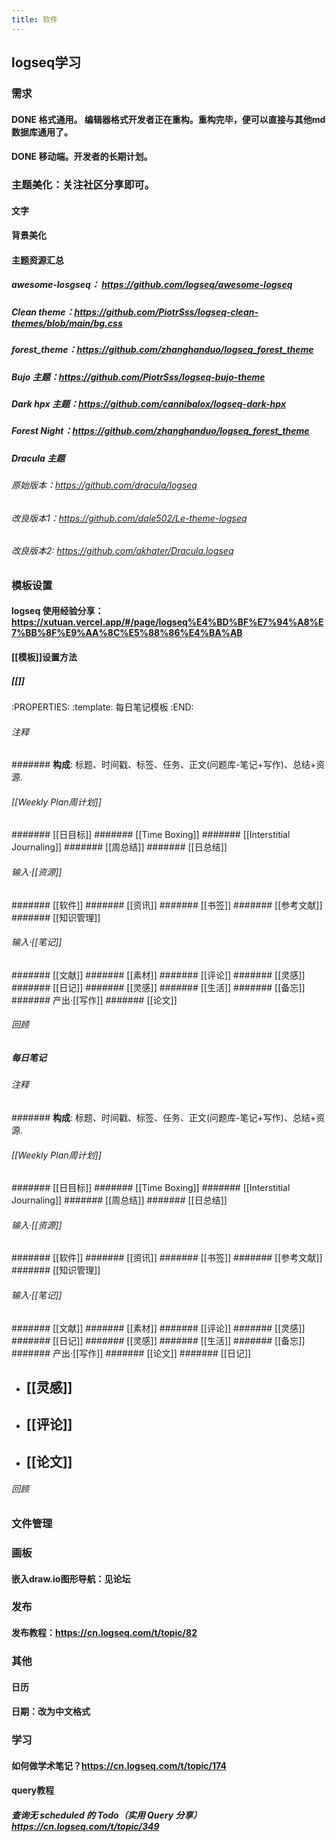 ```yaml
---
title: 软件
---
```


## logseq学习
### 需求
#### DONE 格式通用。 编辑器格式开发者正在重构。重构完毕，便可以直接与其他md数据库通用了。
#### DONE 移动端。开发者的长期计划。
### 主题美化：关注社区分享即可。
#### 文字
#### 背景美化
#### 主题资源汇总
##### awesome-losgseq： https://github.com/logseq/awesome-logseq
##### Clean theme：https://github.com/PiotrSss/logseq-clean-themes/blob/main/bg.css
##### forest_theme：https://github.com/zhanghanduo/logseq_forest_theme
##### Bujo 主题：https://github.com/PiotrSss/logseq-bujo-theme
##### Dark hpx 主题：https://github.com/cannibalox/logseq-dark-hpx
##### Forest Night：https://github.com/zhanghanduo/logseq_forest_theme
##### Dracula 主题
###### 原始版本：https://github.com/dracula/logseq
###### 改良版本1：https://github.com/dale502/Le-theme-logseq
###### 改良版本2: https://github.com/akhater/Dracula.logseq
### 模板设置
#### logseq 使用经验分享： https://xutuan.vercel.app/#/page/logseq%E4%BD%BF%E7%94%A8%E7%BB%8F%E9%AA%8C%E5%88%86%E4%BA%AB
#### [[模板]]设置方法
##### [[]]
:PROPERTIES:
:template: 每日笔记模板
:END:
###### 注释
####### **构成**: 标题、时间戳、标签、任务、正文(问题库-笔记+写作)、总结+资源.
###### [[Weekly Plan周计划]]
####### [[日目标]]
####### [[Time Boxing]]
####### [[Interstitial Journaling]]
####### [[周总结]]
####### [[日总结]]
###### 输入·[[资源]]
####### [[软件]]
####### [[资讯]]
####### [[书签]]
####### [[参考文献]]
####### [[知识管理]]
###### 输入·[[笔记]]
####### [[文献]]
####### [[素材]]
####### [[评论]]
####### [[灵感]]
####### [[日记]]
####### [[灵感]]
####### [[生活]]
####### [[备忘]]
####### 产出·[[写作]]
####### [[论文]]
###### 回顾
##### 每日笔记
###### 注释
####### **构成**: 标题、时间戳、标签、任务、正文(问题库-笔记+写作)、总结+资源.
###### [[Weekly Plan周计划]]
####### [[日目标]]
####### [[Time Boxing]]
####### [[Interstitial Journaling]]
####### [[周总结]]
####### [[日总结]]
###### 输入·[[资源]]
####### [[软件]]
####### [[资讯]]
####### [[书签]]
####### [[参考文献]]
####### [[知识管理]]
###### 输入·[[笔记]]
####### [[文献]]
####### [[素材]]
####### [[评论]]
####### [[灵感]]
####### [[日记]]
####### [[灵感]]
####### [[生活]]
####### [[备忘]]
####### 产出·[[写作]]
####### [[论文]]
####### [[日记]] 
- ## [[灵感]]
- ## [[评论]]
- ## [[论文]]
###### 回顾
### 文件管理
### 画板
#### 嵌入draw.io图形导航：见论坛
### 发布
#### 发布教程：https://cn.logseq.com/t/topic/82
### 其他
#### 日历
#### 日期：改为中文格式
### 学习
#### 如何做学术笔记？https://cn.logseq.com/t/topic/174
#### query教程
##### 查询无 scheduled 的 Todo（实用 Query 分享）https://cn.logseq.com/t/topic/349
